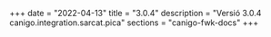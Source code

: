 +++
date        = "2022-04-13"
title       = "3.0.4"
description = "Versió 3.0.4 canigo.integration.sarcat.pica"
sections    = "canigo-fwk-docs"
+++